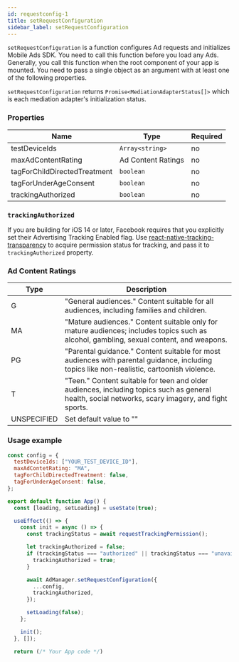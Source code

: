 ```yaml
---
id: requestconfig-1
title: setRequestConfiguration
sidebar_label: setRequestConfiguration
---
```


`setRequestConfiguration` is a function configures Ad requests and initializes Mobile Ads SDK. You need to call this function before you load any Ads. Generally, you call this function when the root component of your app is mounted. You need to pass a single object as an argument with at least one of the following properties.

`setRequestConfiguration` returns `Promise<MediationAdapterStatus[]>` which is each mediation adapter's initialization status.

### Properties

| Name                         | Type               | Required |
| ---------------------------- | ------------------ | -------- |
| testDeviceIds                | `Array<string>`    | no       |
| maxAdContentRating           | Ad Content Ratings | no       |
| tagForChildDirectedTreatment | `boolean`          | no       |
| tagForUnderAgeConsent        | `boolean`          | no       |
| trackingAuthorized           | `boolean`          | no       |

### `trackingAuthorized`

If you are building for iOS 14 or later, Facebook requires that you explicitly set their Advertising Tracking Enabled flag. Use [react-native-tracking-transparency](https://github.com/mrousavy/react-native-tracking-transparency) to acquire permission status for tracking, and pass it to `trackingAuthorized` property.

### Ad Content Ratings

| Type        | Description                                                                                                                                       |
| ----------- | ------------------------------------------------------------------------------------------------------------------------------------------------- |
| G           | "General audiences." Content suitable for all audiences, including families and children.                                                         |
| MA          | "Mature audiences." Content suitable only for mature audiences; includes topics such as alcohol, gambling, sexual content, and weapons.           |
| PG          | "Parental guidance." Content suitable for most audiences with parental guidance, including topics like non-realistic, cartoonish violence.        |
| T           | "Teen." Content suitable for teen and older audiences, including topics such as general health, social networks, scary imagery, and fight sports. |
| UNSPECIFIED | Set default value to ""                                                                                                                           |

### Usage example

```js
const config = {
  testDeviceIds: ["YOUR_TEST_DEVICE_ID"],
  maxAdContetRating: "MA",
  tagForChildDirectedTreatment: false,
  tagForUnderAgeConsent: false,
};

export default function App() {
  const [loading, setLoading] = useState(true);

  useEffect(() => {
    const init = async () => {
      const trackingStatus = await requestTrackingPermission();

      let trackingAuthorized = false;
      if (trackingStatus === "authorized" || trackingStatus === "unavailable") {
        trackingAuthorized = true;
      }

      await AdManager.setRequestConfiguration({
        ...config,
        trackingAuthorized,
      });

      setLoading(false);
    };

    init();
  }, []);

  return (/* Your App code */)
```
